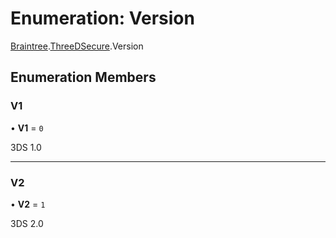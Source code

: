 # Enumeration: Version

[Braintree](../modules/CdvPurchase.Braintree.md).[ThreeDSecure](../modules/CdvPurchase.Braintree.ThreeDSecure.md).Version

## Enumeration Members

### V1

• **V1** = ``0``

3DS 1.0

___

### V2

• **V2** = ``1``

3DS 2.0
